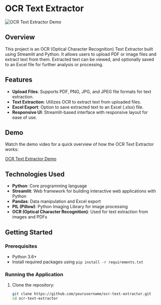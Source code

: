 # OCR Text Extractor

![OCR Text Extractor Demo](demo/demo.gif)

## Overview

This project is an OCR (Optical Character Recognition) Text Extractor built using Streamlit and Python. It allows users to upload PDF or image files and extract text from them. Extracted text can be viewed, and optionally saved to an Excel file for further analysis or processing.

## Features

- **Upload Files**: Supports PDF, PNG, JPG, and JPEG file formats for text extraction.
- **Text Extraction**: Utilizes OCR to extract text from uploaded files.
- **Excel Export**: Option to save extracted text to an Excel (.xlsx) file.
- **Responsive UI**: Streamlit-based interface with responsive layout for ease of use.

## Demo

Watch the demo video for a quick overview of how the OCR Text Extractor works:


[OCR Text Extractor Demo](https://github.com/Abhisheknik/ocr-text-extract/assets/79035081/a5c1a085-a28a-4cc3-aa2d-b827ca579fd9)

## Technologies Used

- **Python**: Core programming language
- **Streamlit**: Web framework for building interactive web applications with Python
- **Pandas**: Data manipulation and Excel export
- **PIL (Pillow)**: Python Imaging Library for image processing
- **OCR (Optical Character Recognition)**: Used for text extraction from images and PDFs

## Getting Started

### Prerequisites

- Python 3.6+
- Install required packages using `pip install -r requirements.txt`

### Running the Application

1. Clone the repository:

   ```bash
   git clone https://github.com/yourusername/ocr-text-extractor.git
   cd ocr-text-extractor
